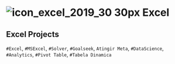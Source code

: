 # ![icon_excel_2019_30 30px](https://github.com/user-attachments/assets/59a42d0d-3662-41d0-94f1-e0f1965c6096) Excel

## Excel Projects

`#Excel`, `#MSExcel`, `#Solver`, `#Goalseek`, `Atingir Meta`, `#DataScience`, `#Analytics`, `#Pivot Table`, `#Tabela Dinamica`
